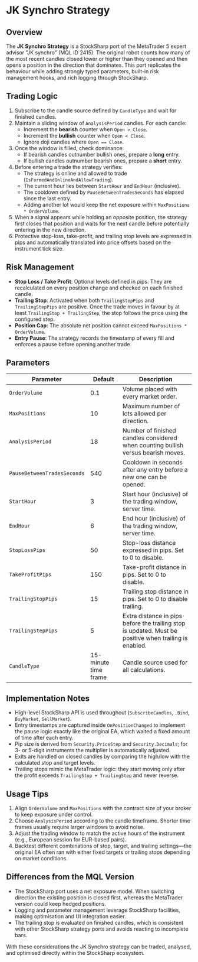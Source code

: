 # JK Synchro Strategy

## Overview

The **JK Synchro Strategy** is a StockSharp port of the MetaTrader 5 expert advisor "JK synchro" (MQL ID 2415). The original robot counts how many of the most recent candles closed lower or higher than they opened and then opens a position in the direction that dominates. This port replicates the behaviour while adding strongly typed parameters, built-in risk management hooks, and rich logging through StockSharp.

## Trading Logic

1. Subscribe to the candle source defined by `CandleType` and wait for finished candles.
2. Maintain a sliding window of `AnalysisPeriod` candles. For each candle:
   - Increment the **bearish** counter when `Open > Close`.
   - Increment the **bullish** counter when `Open < Close`.
   - Ignore doji candles where `Open == Close`.
3. Once the window is filled, check dominance:
   - If bearish candles outnumber bullish ones, prepare a **long** entry.
   - If bullish candles outnumber bearish ones, prepare a **short** entry.
4. Before entering a trade the strategy verifies:
   - The strategy is online and allowed to trade (`IsFormedAndOnlineAndAllowTrading`).
   - The current hour lies between `StartHour` and `EndHour` (inclusive).
   - The cooldown defined by `PauseBetweenTradesSeconds` has elapsed since the last entry.
   - Adding another lot would keep the net exposure within `MaxPositions * OrderVolume`.
5. When a signal appears while holding an opposite position, the strategy first closes that position and waits for the next candle before potentially entering in the new direction.
6. Protective stop-loss, take-profit, and trailing stop levels are expressed in pips and automatically translated into price offsets based on the instrument tick size.

## Risk Management

- **Stop Loss / Take Profit**: Optional levels defined in pips. They are recalculated on every position change and checked on each finished candle.
- **Trailing Stop**: Activated when both `TrailingStopPips` and `TrailingStepPips` are positive. Once the trade moves in favour by at least `TrailingStop + TrailingStep`, the stop follows the price using the configured step.
- **Position Cap**: The absolute net position cannot exceed `MaxPositions * OrderVolume`.
- **Entry Pause**: The strategy records the timestamp of every fill and enforces a pause before opening another trade.

## Parameters

| Parameter | Default | Description |
|-----------|---------|-------------|
| `OrderVolume` | 0.1 | Volume placed with every market order. |
| `MaxPositions` | 10 | Maximum number of lots allowed per direction. |
| `AnalysisPeriod` | 18 | Number of finished candles considered when counting bullish versus bearish moves. |
| `PauseBetweenTradesSeconds` | 540 | Cooldown in seconds after any entry before a new one can be opened. |
| `StartHour` | 3 | Start hour (inclusive) of the trading window, server time. |
| `EndHour` | 6 | End hour (inclusive) of the trading window, server time. |
| `StopLossPips` | 50 | Stop-loss distance expressed in pips. Set to 0 to disable. |
| `TakeProfitPips` | 150 | Take-profit distance in pips. Set to 0 to disable. |
| `TrailingStopPips` | 15 | Trailing stop distance in pips. Set to 0 to disable trailing. |
| `TrailingStepPips` | 5 | Extra distance in pips before the trailing stop is updated. Must be positive when trailing is enabled. |
| `CandleType` | 15-minute time frame | Candle source used for all calculations. |

## Implementation Notes

- High-level StockSharp API is used throughout (`SubscribeCandles`, `.Bind`, `BuyMarket`, `SellMarket`).
- Entry timestamps are captured inside `OnPositionChanged` to implement the pause logic exactly like the original EA, which waited a fixed amount of time after each entry.
- Pip size is derived from `Security.PriceStep` and `Security.Decimals`; for 3- or 5-digit instruments the multiplier is automatically adjusted.
- Exits are handled on closed candles by comparing the high/low with the calculated stop and target levels.
- Trailing stops mimic the MetaTrader logic: they start moving only after the profit exceeds `TrailingStop + TrailingStep` and never reverse.

## Usage Tips

1. Align `OrderVolume` and `MaxPositions` with the contract size of your broker to keep exposure under control.
2. Choose `AnalysisPeriod` according to the candle timeframe. Shorter time frames usually require larger windows to avoid noise.
3. Adjust the trading window to match the active hours of the instrument (e.g., European session for EUR-based pairs).
4. Backtest different combinations of stop, target, and trailing settings—the original EA often ran with either fixed targets or trailing stops depending on market conditions.

## Differences from the MQL Version

- The StockSharp port uses a net exposure model. When switching direction the existing position is closed first, whereas the MetaTrader version could keep hedged positions.
- Logging and parameter management leverage StockSharp facilities, making optimisation and UI integration easier.
- The trailing stop is evaluated on finished candles, which is consistent with other StockSharp strategy ports and avoids reacting to incomplete bars.

With these considerations the JK Synchro strategy can be traded, analysed, and optimised directly within the StockSharp ecosystem.
